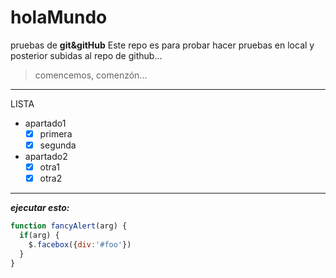 # holaMundo
pruebas de **git&amp;gitHub**
Este repo es para probar hacer pruebas en local y posterior subidas al repo de github...
>comencemos, comenzón...
---
LISTA

-  apartado1
    - [x] primera
    - [x] segunda
- apartado2 
    - [x] otra1
    - [x] otra2

---

***ejecutar esto:***

```js
function fancyAlert(arg) {
  if(arg) {
    $.facebox({div:'#foo'})
  }
}
```





